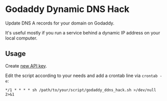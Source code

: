 # Godaddy Dynamic DNS Hack

Update DNS A records for your domain on Godaddy. 

It's useful mostly if you run a service behind a dynamic IP address on your local computer.

## Usage

Create [new API key](https://developer.godaddy.com/keys).

Edit the script according to your needs and add a crontab line via `crontab -e`:

`*/1 * * * * sh /path/to/your/script/godaddy_ddns_hack.sh >/dev/null 2>&1`
